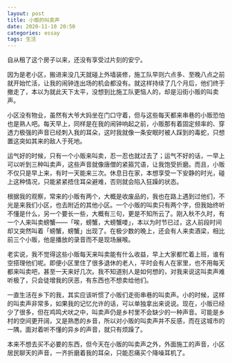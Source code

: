 ```yaml
---
layout: post
title: 小贩的叫卖声
date: 2020-11-10 20:50
categories: essay
tags: 生活
---
```


自从租了这个房子以来，还没有享受过片刻的安宁。

因为是老小区，搬进来没几天就碰上外墙装修，施工队早则六点多、至晚八点之前就开始忙活，让我的闹钟连出场的机会都没有。就这样持续了几个月后，他们终于撤走了，本以为就此天下太平，没想到比施工队更恼人的，却是沿街小贩的叫卖声。

小区没有物业，虽然有大爷大妈坐在门口守着，但与这些每天都来串巷的小贩恐怕也是熟人吧。每天早上，同样是在我的闹钟响起之前，小贩那有着固定频率的、穿透力极强的声音已经刺入我的耳朵，这时我就像一条安眠时被人踩到的毒蛇，只想置这突如其来的敌人于死地。

运气好的时候，只有一个小贩来叫卖，忍一忍也就过去了；运气不好的话，一早上可以听到三种叫卖声，这些声音就像唐僧的紧箍咒语，让我饱受折磨。而且，小贩不仅只是早上来，有时一天能来三次。休息日在家，本想享受一下安静的时光，碰上这种情况，只能紧紧捂住耳朵避难，否则就会陷入狂躁的状态。

根据我的观察，常来的小贩有两个，大概是收废品的，我也在路上遇到过他们，不光是来我们小区，也去附近的其他小区。一个小贩的叫卖只有两个字，但我始终听不懂是什么，另一个要长一些，大概有三句，更是不知所云了。刚入秋不久时，有一个人来叫卖螃蟹——「唉，螃蟹，大螃蟹喽」，本以为时节已过，这人前段时间却又突然叫着「螃蟹，螃蟹」出现了。在极少数的晚上，还会有人来卖酒梁，相比前三个小贩，他是播放的录音而不是现场展喉。

老实说，我不觉得这些小贩每天来叫卖能有什么收益，早上大家都忙着上班，谁有空搭理他们呢。即便小区里住了很多退休的老人，平时会有人在家里，也不用每天都来叫卖吧，甚至一天来好几次。我不知道别人是如何想的，对我来说这叫卖声难听极了，只会徒增我的厌恶，有东西也不想卖给他们。

一直生活在乡下的我，其实应该听惯了小贩们走街串巷的叫卖声。小的时候，这样的叫卖声非常多，如果我的记忆允许的话，可以单独拿出来说说。现在，小贩已经少了很多，但在鸡鸣犬吠之中，叫卖声仍是乡村里不会缺少的一种声音。可能是乡村的空间更开阔，又是熟悉的乡音，所以对小贩的叫卖声并不反感，而在这城市的一隅，面对着听不懂的异乡的声音，就只有烦躁了。

本来不想去买不必要的东西，但今天在小贩的叫卖声之外，外面施工的声音，小区居民聊天的声音，一齐折磨着我的耳朵，只能忍痛买个降噪耳机了。